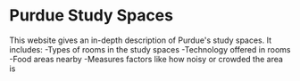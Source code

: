 # Purdue Study Spaces
This website gives an in-depth description of Purdue's study spaces. It includes: 
  -Types of rooms in the study spaces
  -Technology offered in rooms
  -Food areas nearby
  -Measures factors like how noisy or crowded the area is 
